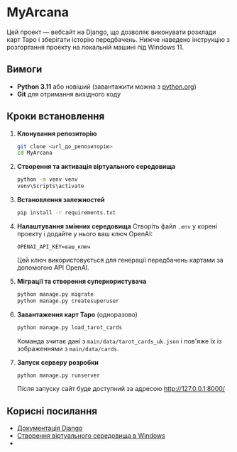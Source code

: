 # MyArcana

Цей проект — вебсайт на Django, що дозволяє виконувати розклади карт Таро і зберігати історію передбачень. Нижче наведено інструкцію з розгортання проекту на локальній машині під Windows 11.

## Вимоги

- **Python 3.11** або новіший (завантажити можна з [python.org](https://www.python.org/downloads/windows/))
- **Git** для отримання вихідного коду

## Кроки встановлення

1. **Клонування репозиторію**
   ```bash
   git clone <url_до_репозиторію>
   cd MyArcana
   ```

2. **Створення та активація віртуального середовища**
   ```bash
   python -m venv venv
   venv\Scripts\activate
   ```

3. **Встановлення залежностей**
   ```bash
   pip install -r requirements.txt
   ```

4. **Налаштування змінних середовища**
   Створіть файл `.env` у корені проекту і додайте у нього ваш ключ OpenAI:
   ```
   OPENAI_API_KEY=ваш_ключ
   ```
   Цей ключ використовується для генерації передбачень картами за допомогою API OpenAI.

5. **Міграції та створення суперкористувача**
   ```bash
   python manage.py migrate
   python manage.py createsuperuser
   ```

6. **Завантаження карт Таро** (одноразово)
   ```bash
   python manage.py load_tarot_cards
   ```
   Команда зчитає дані з `main/data/tarot_cards_uk.json` і пов'яже їх із зображеннями з `main/data/cards`.

7. **Запуск серверу розробки**
   ```bash
   python manage.py runserver
   ```
   Після запуску сайт буде доступний за адресою http://127.0.0.1:8000/

## Корисні посилання

- [Документація Django](https://docs.djangoproject.com/en/5.2/)
- [Створення віртуального середовища в Windows](https://docs.python.org/3/library/venv.html)
- 
